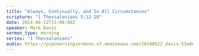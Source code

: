 ```yaml
---
title: "Always, Continually, and In All Circumstances"
scripture: "1 Thessalonians 5:12-28"
date: 2014-06-22T11:00:00Z
speaker: Mark Davis
sermon_type: morning
series: "1 Thessalonians"
audio: https://pcpcmorningsermons.s3.amazonaws.com/20140622_davis-53a86efbc49ed.mp3 
---
```



